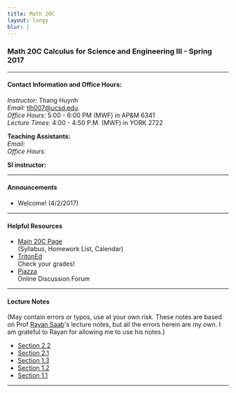 ```yaml
---
title: Math 20C
layout: longy
blur: |
---
```

### Math 20C Calculus for Science and Engineering III - Spring 2017  

---

#### Contact Information and Office Hours:  

*Instructor:* Thang Huynh  
*Email:* [tlh007@ucsd.edu][email].    
*Office Hours:* 5:00 - 6:00 PM (MWF) in AP&M 6341  
*Lecture Times:* 4:00 - 4:50 P.M. (MWF)	in YORK 2722


[email]: mailto:tlh007@ucsd.edu

**Teaching Assistants:**  
*Email:*   
*Office Hours:*   

**SI instructor:**   



---  

#### Announcements  

  * Welcome! (4/2/2017)

--- 

#### Helpful Resources  

  - [Main 20C Page][math20c]  
    (Syllabus, Homework List, Calendar)  
  - [TritonEd][tritoned]  
    Check your grades!  
  - [Piazza][piazza]  
    Online Discussion Forum  
  
[math20c]:http://www.math.ucsd.edu/~abowers/20c/index.html
[tritoned]:https://tritoned.ucsd.edu
[piazza]:https://piazza.com/ucsd

---

#### Lecture Notes  
(May contain errors or typos, use at your own risk. These notes are based on Prof [Rayan Saab][RS]'s lecture notes, but all the errors herein are my own. I am grateful to Rayan for allowing me to use his notes.)

  - [Section 2.2][section2.2]
  - [Section 2.1][section2.1]
  - [Section 1.3][section1.3]
  - [Section 1.2][section1.2]
  - [Section 1.1][section1.1]

[section2.2]:http://thanghuynh.org/teaching/Section2_2.pdf
[section2.1]:http://thanghuynh.org/teaching/Section2_1.pdf
[section1.3]:http://thanghuynh.org/teaching/Section1_3.pdf
[section1.2]:http://thanghuynh.org/teaching/Section1_2.pdf
[section1.1]:http://thanghuynh.org/teaching/Section1_1.pdf
[RS]:http://www.math.ucsd.edu/~rsaab/  

---  






